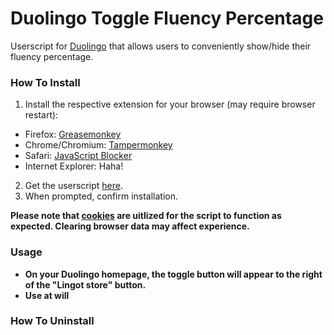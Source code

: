 # Duolingo Toggle Fluency Percentage
Userscript for [Duolingo](https://www.duolingo.com/) that allows users to conveniently show/hide their fluency percentage.

### How To Install

1. Install the respective extension for your browser (may require browser restart):
 * Firefox: [Greasemonkey](https://addons.mozilla.org/en-US/firefox/addon/greasemonkey/)
 * Chrome/Chromium: [Tampermonkey](https://chrome.google.com/webstore/detail/tampermonkey/dhdgffkkebhmkfjojejmpbldmpobfkfo?hl=en)
 * Safari: [JavaScript Blocker](http://javascript-blocker.toggleable.com/)
 * Internet Explorer: Haha!
2. Get the userscript [here](https://raw.githubusercontent.com/alexstewartja/DuolingoToggleFluency/master/duolingo-togglefluency.user.js?duo).
3. When prompted, confirm installation.

<b>Please note that [cookies](http://en.wikipedia.org/wiki/HTTP_cookie) are uitlized for the script to function as expected. Clearing browser data may affect experience.

### Usage

- On your Duolingo homepage, the toggle button will appear to the right of the "Lingot store" button.
- Use at will

### How To Uninstall
